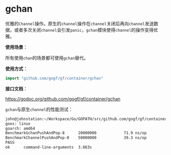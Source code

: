 # gchan

优雅的`Channel`操作。原生的`channel`操作在`channel`关闭后再向`channel`发送数据，或者多次关闭`channel`会引发`panic`，`gchan`模块使得`channel`的操作变得优雅。

**使用场景**：

所有使用`chan`的场景都可使用`gchan`替代。

**使用方式**：
```go
import "github.com/gogf/gf/container/gchan"
```

**接口文档**：

https://godoc.org/github.com/gogf/gf/container/gchan


`gchan`与原生`channel`的性能测试：
```html
john@johnstation:~/Workspace/Go/GOPATH/src/github.com/gogf/gf/container/gchan$ go test *.go -bench=".*"
goos: linux
goarch: amd64
BenchmarkGchanPushAndPop-8    	20000000	        71.9 ns/op
BenchmarkChannelPushAndPop-8   	50000000	        39.3 ns/op
PASS
ok  	command-line-arguments	3.663s
```
